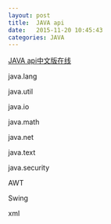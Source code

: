 ```yaml
---
layout: post
title:  JAVA api
date:   2015-11-20 10:45:43
categories: JAVA
---
```


[JAVA api中文版在线](http://tool.oschina.net/apidocs/apidoc?api=jdk-zh)

java.lang

java.util

java.io

java.math

java.net

java.text

java.security

AWT

Swing

xml

